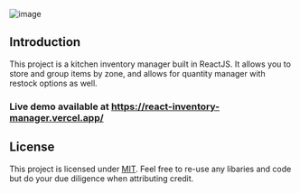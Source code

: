 ![image](https://i.gyazo.com/15c6aa8048308ce27f812cea74660fc1.gif)

## Introduction

This project is a kitchen inventory manager built in ReactJS. It allows you to store and group items by zone, and allows for quantity manager with restock options as well.

### Live demo available at https://react-inventory-manager.vercel.app/

## License

This project is licensed under [MIT](https://github.com/asathkumara/react-inventory-manager/blob/master/LICENSE). Feel free to re-use any libaries and code but do your due diligence when attributing credit.
